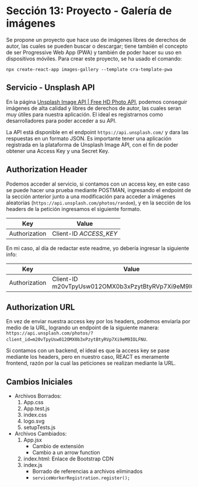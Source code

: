 # Sección 13: Proyecto - Galería de imágenes

Se propone un proyecto que hace uso de imágenes libres de derechos de autor, las cuales se pueden buscar o descargar; tiene también el concepto de ser Progressive Web App (PWA) y también de poder hacer su uso en dispositivos móviles. Para crear este proyecto, se ha usado el comando:

`npx create-react-app images-gallery --template cra-template-pwa`

## Servicio - Unsplash API

En la página [Unsplash Image API | Free HD Photo API](https://unsplash.com/developers), podemos conseguir imágenes de alta calidad y libres de derechos de autor, las cuales seran muy útiles para nuestra aplicación. El ideal es registrarnos como desarrolladores para poder acceder a su API.

La API está disponible en el endpoint `https://api.unsplash.com/` y dara las respuestas en un formato JSON. Es importante tener una aplicación registrada en la plataforma de Unsplash Image API, con el fin de poder obtener una Access Key y una Secret Key.

## Authorization Header

Podemos acceder al servicio, si contamos con un access key, en este caso se puede hacer una prueba mediante POSTMAN, ingresando el endpoint de la sección anterior junto a una modificación para acceder a imágenes aleatorias (`https://api.unsplash.com/photos/random`), y en la sección de los headers de la petición ingresamos el siguiente formato.

|Key|Value|
|--|--|
|Authorization|Client-ID *ACCESS_KEY*|

En mi caso, al día de redactar este readme, yo debería ingresar la siguiente info:

|Key|Value|
|--|--|
|Authorization|Client-ID m20vTpyUsw012OMX0b3xPzytBtyRVp7Xi9eM9IOLFNU|

## Authorization URL

En vez de enviar nuestra access key por los headers, podemos enviarla por medio de la URL, logrando un endpoint de la siguiente manera: `https://api.unsplash.com/photos/?client_id=m20vTpyUsw012OMX0b3xPzytBtyRVp7Xi9eM9IOLFNU`.

Si contamos con un backend, el ideal es que la access key se pase mediante los headers, pero en nuestro caso, REACT es meramente frontend, razón por la cual las peticiones se realizan mediante la URL.

## Cambios Iniciales

- Archivos Borrados:
  1. App.css
  2. App.test.js
  3. index.css
  4. logo.svg
  5. setupTests.js
- Archivos Cambiados:
  1. App.jsx
     - Cambio de extensión
     - Cambio a un arrow function
  2. index.html: Enlace de Bootstrap CDN
  3. index.js
     - Borrado de referencias a archivos eliminados
     - `serviceWorkerRegistration.register();`
